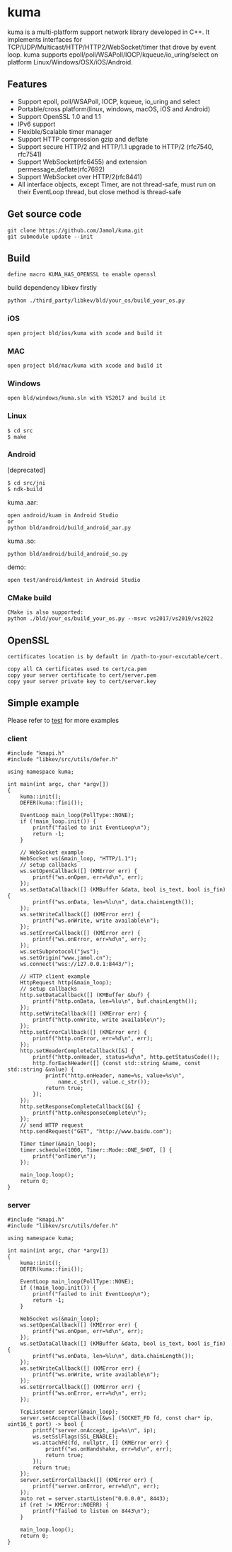 # kuma
kuma is a multi-platform support network library developed in C++. It implements interfaces for TCP/UDP/Multicast/HTTP/HTTP2/WebSocket/timer that drove by event loop. kuma supports epoll/poll/WSAPoll/IOCP/kqueue/io_uring/select on platform Linux/Windows/OSX/iOS/Android.

## Features

* Support epoll, poll/WSAPoll, IOCP, kqueue, io_uring and select
* Portable/cross platform(linux, windows, macOS, iOS and Android)
* Support OpenSSL 1.0 and 1.1
* IPv6 support
* Flexible/Scalable timer manager
* Support HTTP compression gzip and deflate
* Support secure HTTP/2 and HTTP/1.1 upgrade to HTTP/2 (rfc7540, rfc7541)
* Support WebSocket(rfc6455) and extension permessage_deflate(rfc7692)
* Support WebSocket over HTTP/2(rfc8441)
* All interface objects, except Timer, are not thread-safe, must run on their EventLoop thread, but close method is thread-safe


## Get source code
```
git clone https://github.com/Jamol/kuma.git
git submodule update --init
```


## Build
```
define macro KUMA_HAS_OPENSSL to enable openssl
```
build dependency libkev firstly
```
python ./third_party/libkev/bld/your_os/build_your_os.py
```

### iOS
```
open project bld/ios/kuma with xcode and build it
```

### MAC
```
open project bld/mac/kuma with xcode and build it
```

### Windows
```
open bld/windows/kuma.sln with VS2017 and build it
```

### Linux
```
$ cd src
$ make
```

### Android
[deprecated]
```
$ cd src/jni
$ ndk-build
```
kuma .aar:
```
open android/kuam in Android Studio
or
python bld/android/build_android_aar.py
```
kuma .so:
```
python bld/android/build_android_so.py
```
demo:
```
open test/android/kmtest in Android Studio
```

### CMake build
```
CMake is also supported:
python ./bld/your_os/build_your_os.py --msvc vs2017/vs2019/vs2022
```

## OpenSSL
```
certificates location is by default in /path-to-your-excutable/cert.

copy all CA certificates used to cert/ca.pem
copy your server certificate to cert/server.pem
copy your server private key to cert/server.key
```

## Simple example
Please refer to [test](https://github.com/Jamol/kuma/tree/master/test) for more examples
### client
```
#include "kmapi.h"
#include "libkev/src/utils/defer.h"

using namespace kuma;

int main(int argc, char *argv[])
{
    kuma::init();
    DEFER(kuma::fini());
    
    EventLoop main_loop(PollType::NONE);
    if (!main_loop.init()) {
        printf("failed to init EventLoop\n");
        return -1;
    }
    
    // WebSocket example
    WebSocket ws(&main_loop, "HTTP/1.1");
    // setup callbacks
    ws.setOpenCallback([] (KMError err) {
        printf("ws.onOpen, err=%d\n", err);
    });
    ws.setDataCallback([] (KMBuffer &data, bool is_text, bool is_fin) {
        printf("ws.onData, len=%lu\n", data.chainLength());
    });
    ws.setWriteCallback([] (KMError err) {
        printf("ws.onWrite, write available\n");
    });
    ws.setErrorCallback([] (KMError err) {
        printf("ws.onError, err=%d\n", err);
    });
    ws.setSubprotocol("jws");
    ws.setOrigin("www.jamol.cn");
    ws.connect("wss://127.0.0.1:8443/");

    // HTTP client example
    HttpRequest http(&main_loop);
    // setup callbacks
    http.setDataCallback([] (KMBuffer &buf) {
        printf("http.onData, len=%lu\n", buf.chainLength());
    });
    http.setWriteCallback([] (KMError err) {
        printf("http.onWrite, write available\n");
    });
    http.setErrorCallback([] (KMError err) {
        printf("http.onError, err=%d\n", err);
    });
    http.setHeaderCompleteCallback([&] {
        printf("http.onHeader, status=%d\n", http.getStatusCode());
        http.forEachHeader([] (const std::string &name, const std::string &value) {
            printf("http.onHeader, name=%s, value=%s\n",
                name.c_str(), value.c_str());
            return true;
        });
    });
    http.setResponseCompleteCallback([&] {
        printf("http.onResponseComplete\n");
    });
    // send HTTP request
    http.sendRequest("GET", "http://www.baidu.com");
    
    Timer timer(&main_loop);
    timer.schedule(1000, Timer::Mode::ONE_SHOT, [] {
        printf("onTimer\n");
    });
    
    main_loop.loop();
    return 0;
}
```
### server
```
#include "kmapi.h"
#include "libkev/src/utils/defer.h"

using namespace kuma;

int main(int argc, char *argv[])
{
    kuma::init();
    DEFER(kuma::fini());
    
    EventLoop main_loop(PollType::NONE);
    if (!main_loop.init()) {
        printf("failed to init EventLoop\n");
        return -1;
    }
    
    WebSocket ws(&main_loop);
    ws.setOpenCallback([] (KMError err) {
        printf("ws.onOpen, err=%d\n", err);
    });
    ws.setDataCallback([] (KMBuffer &data, bool is_text, bool is_fin) {
        printf("ws.onData, len=%lu\n", data.chainLength());
    });
    ws.setWriteCallback([] (KMError err) {
        printf("ws.onWrite, write available\n");
    });
    ws.setErrorCallback([] (KMError err) {
        printf("ws.onError, err=%d\n", err);
    });
    
    TcpListener server(&main_loop);
    server.setAcceptCallback([&ws] (SOCKET_FD fd, const char* ip, uint16_t port) -> bool {
        printf("server.onAccept, ip=%s\n", ip);
        ws.setSslFlags(SSL_ENABLE);
        ws.attachFd(fd, nullptr, [] (KMError err) {
            printf("ws.onHandshake, err=%d\n", err);
            return true;
        });
        return true;
    });
    server.setErrorCallback([] (KMError err) {
        printf("server.onError, err=%d\n", err);
    });
    auto ret = server.startListen("0.0.0.0", 8443);
    if (ret != KMError::NOERR) {
        printf("failed to listen on 8443\n");
    }
    
    main_loop.loop();
    return 0;
}
```



